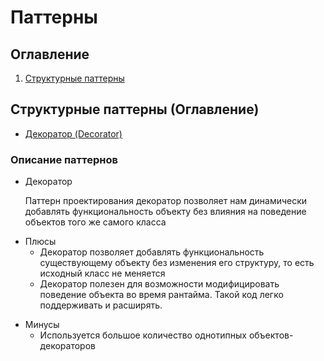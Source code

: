 # Паттерны 

## Оглавление
1. [Структурные паттерны](#structPatterns)



## Структурные паттерны (Оглавление) <a name="structPatterns"></a>
- [Декоратор (Decorator)](#decorator)

### Описание паттернов
- Декоратор <a name="decorator"></a>

  Паттерн проектирования декоратор позволяет нам динамически добавлять функциональность объекту без влияния на поведение объектов того же самого класса
+ Плюсы
  + Декоратор позволяет добавлять функциональность существующему объекту без изменения его структуру, то есть исходный класс не меняется
  + Декоратор полезен для возможности модифицировать поведение объекта во время рантайма. Такой код легко поддерживать и расширять.
- Минусы
  - Используется большое количество однотипных объектов-декораторов


